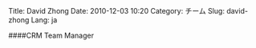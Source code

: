 Title: David Zhong
Date: 2010-12-03 10:20
Category: チーム
Slug: david-zhong
Lang: ja

####CRM Team Manager